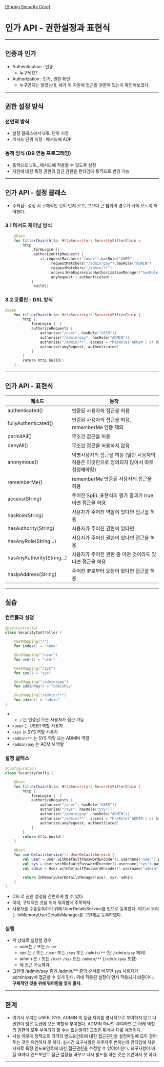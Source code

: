<nav>
    <a href="../#api-filter" target="_blank">[Spring Security Core]</a>
</nav>

# 인가 API - 권한설정과 표현식

---

## 인증과 인가

- Authentication : 인증
    - 누구세요?
- Authorization : 인가, 권한 확인
    - 누구인지는 알겠는데, 네가 이 자원에 접근할 권한이 있는지 확인해보겠다.

---

## 권한 설정 방식
### 선언적 방식
- 설정 클래스에서 URL 단위 지정
- 메서드 단위 지정 : 메서드에 AOP

### 동적 방식 (DB 연동 프로그래밍)
- 동적으로 URL, 메서드에 적용할 수 있도록 설정
- 자원에 대한 특정 권한의 접근 권한을 런타임에 동적으로 변경 가능

---

## 인가 API - 설정 클래스
- 주의점 : 설정 시 구체적인 것이 먼저 오고, 그보다 큰 범위의 경로가 뒤에 오도록 해야한다.
### 3.1 메서드 체이닝 방식
```kotlin
    @Bean
    fun filterChain(http: HttpSecurity): SecurityFilterChain =
        http
            .formLogin {}
            .authorizeHttpRequests {
                it.requestMatchers("/user").hasRole("USER")
                    .requestMatchers("/admin/pay").hasRole("ADMIN")
                    .requestMatchers("/admin/**")
                    .access(WebExpressionAuthorizationManager("hasRole('ADMIN') or hasRole('SYS')"))
                    .anyRequest().authenticated()
            }
            .build()
```

### 3.2 코틀린 - DSL 방식
```kotlin
@Bean
    fun filterChain(http: HttpSecurity): SecurityFilterChain {
        http {
            formLogin {  }
            authorizeRequests {
                authorize("/user", hasRole("USER"))
                authorize("/admin/pay", hasRole("ADMIN"))
                authorize("/admin/**", access = "hasRole('ADMIN') or hasRole('SYS')")
                authorize(anyRequest, authenticated)
            }
        }
        return http.build()
    }
```

---

## 인가 API - 표현식

| 메소드                        | 동작                                                  |
|----------------------------|-----------------------------------------------------|
| authenticated()            | 인증된 사용자의 접근을 허용                                     |
| fullyAuthenticated()       | 인증된 사용자의 접근을 허용, rememberMe 인증 제외                   |
| permitAll()                | 무조건 접근을 허용                                          |
| denyAll()                  | 무조건 접근을 허용하지 않음                                     |
| anonymous()                | 익명사용자의 접근을 허용 (일반 사용자의 허용은 이것만으로 정의되지 않아서 따로 설정해야함) |
| rememberMe()               | rememberMe 인증된 사용자의 접근을 허용                          |
| access(String)             | 주어진 SpEL 표현식의 평가 결과가 true이면 접근을 허용                  |
| hasRole(String)            | 사용자가 주어진 역할이 있다면 접근을 허용                             |
| hasAuthority(String)       | 사용자가 주어진 권한이 있다면                                    |
| hasAnyRole(String...)      | 사용자가 주어진 권한이 있다면 접근을 허용                             |
| hasAnyAuthority(String...) | 사용자가 주어진 권한 중 어떤 것이라도 있다면 접근을 허용                    |
| hasIpAddress(String)       | 주어진 IP로부터 요청이 왔다면 접근을 허용                            |


---

## 실습

### 컨트롤러 설정
```kotlin
@RestController
class SecurityController {

    @GetMapping("/")
    fun index() = "home"

    @GetMapping("/user")
    fun user() = "user"

    @GetMapping("/sys")
    fun sys() = "sys"

    @GetMapping("/admin/pay")
    fun adminPay() = "adminPay"

    @GetMapping("/admin/**")
    fun admin() = "admin"
}
```
- - `/` 는 인증된 모든 사용자가 접근 가능
- `/user` 는 USER 역할 사용자
- `/sys` 는 SYS 역할 사용자
- `/admin/**` 는 SYS 역할 또는 ADMIN 역할
- `/admin/pay` 는 ADMIN 역할


### 설정 클래스
```kotlin
@Configuration
class SecurityConfig {

    @Bean
    fun filterChain(http: HttpSecurity): SecurityFilterChain {
        http {
            formLogin {  }
            authorizeRequests {
                authorize("/user", hasRole("USER"))
                authorize("/sys", hasRole("SYS"))
                authorize("/admin/pay", hasRole("ADMIN"))
                authorize("/admin/**", access = "hasRole('ADMIN') or hasRole('SYS')")
                authorize(anyRequest, authenticated)
            }
        }
        return http.build()
    }

    @Bean
    fun userDetailsService(): UserDetailsService {
        val user = User.withDefaultPasswordEncoder().username("user").password("1111").roles("USER").build()
        val sys = User.withDefaultPasswordEncoder().username("sys").password("1111").roles("SYS", "USER").build()
        val admin = User.withDefaultPasswordEncoder().username("admin").password("1111").roles("ADMIN", "SYS", "USER").build()

        return InMemoryUserDetailsManager(user, sys, admin)
    }
}
```
- DSL로 권한 설정을 간편하게 할 수 있다.
- 이때, 구체적인 것을 위에 둬야함에 주목하자.
- 사용자를 수동등록하기 위해 UserDetailsService를 빈으로 등록한다. 여기서 우리는 InMemoryUserDetailsManager를 구현체로 등록하였다.

### 실행
- 위 상태로 실행할 경우
  - user는 `/` 또는 `/user`
  - sys 는 `/` 또는 `/user` 또는 `/sys` 또는 `/admin/**` (단 `/admin/pay` 제외)
  - admin 은 `/` 또는 `/user` `/sys` 또는 `/admin/**` (`/admin/pay` 포함)
  - 에 접근 가능하다.
- 그런데 /admin/pay 줄과 /admin/** 줄의 순서를 바꾸면 sys 사용자가 admin/pay에 접근할 수 있게 된다. 위에 적용된 설정이 먼저 적용되기 떄문이다. **구체적인 것을 위에 둬야함을 잊지 말자.**

---

## 한계
- 여기서 우리는 USER, SYS, ADMIN 의 등급 차이를 명시적으로 부여하지 않고 더 권한이 많은 등급에  모든 역할을 부여했다. ADMIN 하나만 부여하면 그 아래 역할의 권한이 모두 부여되게 할 수는 없는걸까? 그것은 뒤에서 다룰 예정이다.
- 사실 이렇게 정적으로 각각의 엔드포인트에 대한 접근권한을 설정파일에 모두 걸어두는 것은 유연하지 못 하다. 실시간 요구사항은 자주자주 변하는데 런타임에 자유자재로 특정 엔드포인트에 대한 접근권한을 수정할 수 있어야 한다. 요구사항이 바뀔 때마다 엔드포인트 접근 설정을 바꾸고 다시 빌드를 하는 것은 유연하지 못 하다.

---

